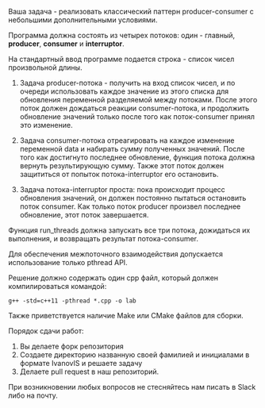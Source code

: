 Ваша задача - реализовать классический паттерн producer-consumer с небольшими дополнительными условиями.

Программа должна состоять из четырех потоков: один - главный, **producer**, **consumer** и **interruptor**. 

На стандартный ввод программе подается строка - список чисел произвольной длины. 

1. Задача producer-потока - получить на вход список чисел, и по очереди использовать каждое значение из этого списка для 
обновления переменной разделяемой между потоками. После этого поток должен дождаться реакции consumer-потока, и 
продолжить обновление значений только после того как поток-consumer принял это изменение. 

2. Задача consumer-потока отреагировать на каждое изменение переменной data и набирать сумму полученных значений. 
После того как достигнуто последнее обновление, функция потока должна вернуть результирующую сумму. 
Также этот поток должен защититься от попыток потока-interruptor его остановить. 

3. Задача потока-interruptor проста: пока происходит процесс обновления значений, он должен постоянно пытаться остановить поток consumer. 
Как только поток producer произвел последнее обновление, этот поток завершается. 

Функция run_threads должна запускать все три потока, дожидаться их выполнения, и возвращать результат потока-consumer. 

Для обеспечения межпоточного взаимодействия допускается использование только pthread API.

Решение должно содержать один cpp файл, который должен компилироваться командой: 
~~~~ 
g++ -std=c++11 -pthread *.cpp -o lab
~~~~

Также приветствуется наличие Make или CMake файлов для сборки. 

Порядок сдачи работ: 

1. Вы делаете форк репозитория 
2. Создаете директорию названную своей фамилией и инициалами в формате IvanovIS и решаете задачу 
3. Делаете pull request в наш репозиторий. 

При возникновении любых вопросов не стесняйтесь нам писать в Slack либо на почту. 
